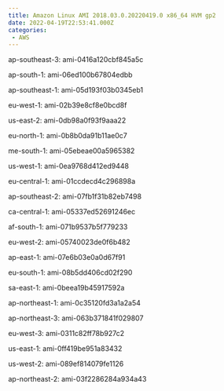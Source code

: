 ```yaml
---
title: Amazon Linux AMI 2018.03.0.20220419.0 x86_64 HVM gp2
date: 2022-04-19T22:53:41.000Z
categories:
 - AWS
---
```


ap-southeast-3: ami-0416a120cbf845a5c

ap-south-1: ami-06ed100b67804edbb

ap-southeast-1: ami-05d193f03b0345eb1

eu-west-1: ami-02b39e8cf8e0bcd8f

us-east-2: ami-0db98a0f93f9aaa22

eu-north-1: ami-0b8b0da91b11ae0c7

me-south-1: ami-05ebeae00a5965382

us-west-1: ami-0ea9768d412ed9448

eu-central-1: ami-01ccdecd4c296898a

ap-southeast-2: ami-07fb1f31b82eb7498

ca-central-1: ami-05337ed52691246ec

af-south-1: ami-071b9537b5f779233

eu-west-2: ami-05740023de0f6b482

ap-east-1: ami-07e6b03e0a0d67f91

eu-south-1: ami-08b5dd406cd02f290

sa-east-1: ami-0beea19b45917592a

ap-northeast-1: ami-0c35120fd3a1a2a54

ap-northeast-3: ami-063b371841f029807

eu-west-3: ami-0311c82ff78b927c2

us-east-1: ami-0ff419be951a83432

us-west-2: ami-089ef814079fe1126

ap-northeast-2: ami-03f2286284a934a43

